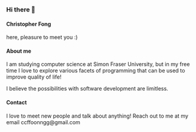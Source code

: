 ### Hi there 👋

<h4>Christopher Fong</h4>here, pleasure to meet you :)

<h4>About me</h4>
I am studying computer science at Simon Fraser University, but in my free time I love to explore various facets of programming that can be used to improve 
quality of life! 

I believe the possibilities with software development are limitless.

<h4>Contact</h4>
I love to meet new people and talk about anything! Reach out to me at my email ccffoonngg@gmail.com

<!--
**ChrisFong604/ChrisFong604** is a ✨ _special_ ✨ repository because its `README.md` (this file) appears on your GitHub profile.

Here are some ideas to get you started:

- 🔭 I’m currently working on ...
- 🌱 I’m currently learning ...
- 👯 I’m looking to collaborate on ...
- 🤔 I’m looking for help with ...
- 💬 Ask me about ...
- 📫 How to reach me: ...
- 😄 Pronouns: ...
- ⚡ Fun fact: ...
-->
